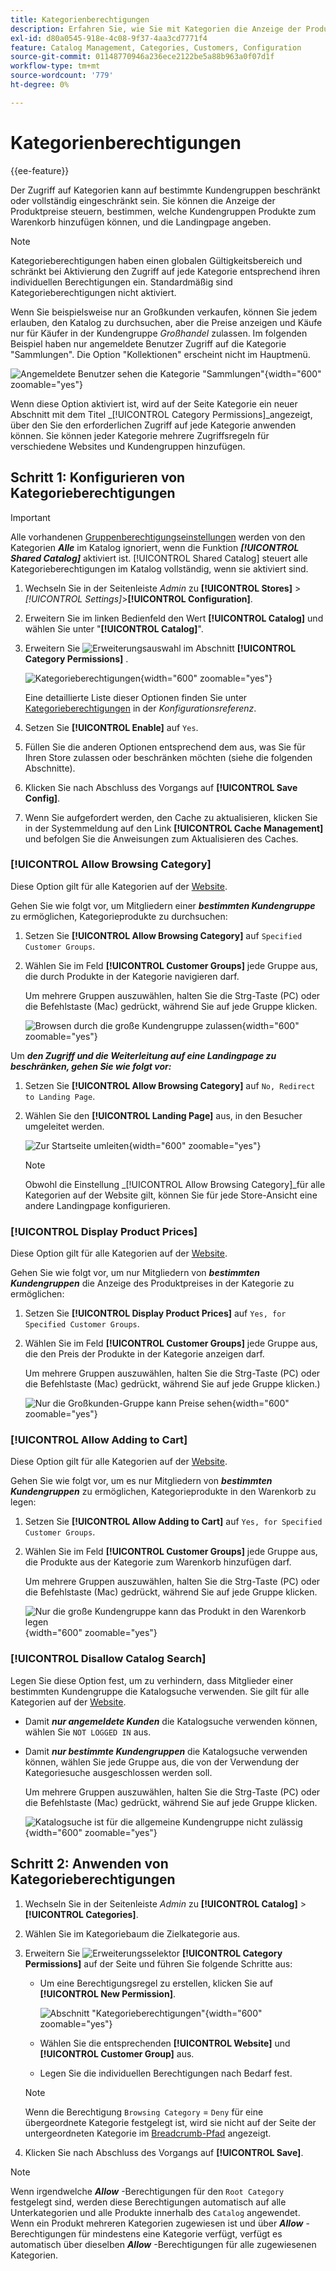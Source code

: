 ```yaml
---
title: Kategorienberechtigungen
description: Erfahren Sie, wie Sie mit Kategorien die Anzeige der Produktpreise steuern, bestimmen, welche Kundengruppen Produkte zum Warenkorb hinzufügen können, und legen Sie die Landingpage fest.
exl-id: d80a0545-918e-4c08-9f37-4aa3cd7771f4
feature: Catalog Management, Categories, Customers, Configuration
source-git-commit: 01148770946a236ece2122be5a88b963a0f07d1f
workflow-type: tm+mt
source-wordcount: '779'
ht-degree: 0%

---
```


# Kategorienberechtigungen

{{ee-feature}}

Der Zugriff auf Kategorien kann auf bestimmte Kundengruppen beschränkt oder vollständig eingeschränkt sein. Sie können die Anzeige der Produktpreise steuern, bestimmen, welche Kundengruppen Produkte zum Warenkorb hinzufügen können, und die Landingpage angeben.

>[!NOTE]
>
>Kategorieberechtigungen haben einen globalen Gültigkeitsbereich und schränkt bei Aktivierung den Zugriff auf jede Kategorie entsprechend ihren individuellen Berechtigungen ein. Standardmäßig sind Kategorieberechtigungen nicht aktiviert.

Wenn Sie beispielsweise nur an Großkunden verkaufen, können Sie jedem erlauben, den Katalog zu durchsuchen, aber die Preise anzeigen und Käufe nur für Käufer in der Kundengruppe _Großhandel_ zulassen. Im folgenden Beispiel haben nur angemeldete Benutzer Zugriff auf die Kategorie &quot;Sammlungen&quot;. Die Option &quot;Kollektionen&quot; erscheint nicht im Hauptmenü.

![Angemeldete Benutzer sehen die Kategorie &quot;Sammlungen&quot;](./assets/storefront-category-permissions-logged-in.png){width="600" zoomable="yes"}

Wenn diese Option aktiviert ist, wird auf der Seite Kategorie ein neuer Abschnitt mit dem Titel _[!UICONTROL Category Permissions]_angezeigt, über den Sie den erforderlichen Zugriff auf jede Kategorie anwenden können. Sie können jeder Kategorie mehrere Zugriffsregeln für verschiedene Websites und Kundengruppen hinzufügen.

## Schritt 1: Konfigurieren von Kategorieberechtigungen

>[!IMPORTANT]
>
>Alle vorhandenen [Gruppenberechtigungseinstellungen](../configuration-reference/catalog/catalog.md#category-permissions) werden von den Kategorien **_Alle_** im Katalog ignoriert, wenn die Funktion **_[!UICONTROL Shared Catalog]_** aktiviert ist. [!UICONTROL Shared Catalog] steuert alle Kategorieberechtigungen im Katalog vollständig, wenn sie aktiviert sind.

1. Wechseln Sie in der Seitenleiste _Admin_ zu **[!UICONTROL Stores]** > _[!UICONTROL Settings]_>**[!UICONTROL Configuration]**.

1. Erweitern Sie im linken Bedienfeld den Wert **[!UICONTROL Catalog]** und wählen Sie unter &quot;**[!UICONTROL Catalog]**&quot;.

1. Erweitern Sie ![Erweiterungsauswahl](../assets/icon-display-expand.png) im Abschnitt **[!UICONTROL Category Permissions]** .

   ![Kategorieberechtigungen](../configuration-reference/catalog/assets/catalog-category-permissions.png){width="600" zoomable="yes"}

   Eine detaillierte Liste dieser Optionen finden Sie unter [Kategorieberechtigungen](../configuration-reference/catalog/catalog.md#category-permissions) in der _Konfigurationsreferenz_.

1. Setzen Sie **[!UICONTROL Enable]** auf `Yes`.

1. Füllen Sie die anderen Optionen entsprechend dem aus, was Sie für Ihren Store zulassen oder beschränken möchten (siehe die folgenden Abschnitte).

1. Klicken Sie nach Abschluss des Vorgangs auf **[!UICONTROL Save Config]**.

1. Wenn Sie aufgefordert werden, den Cache zu aktualisieren, klicken Sie in der Systemmeldung auf den Link **[!UICONTROL Cache Management]** und befolgen Sie die Anweisungen zum Aktualisieren des Caches.

### [!UICONTROL Allow Browsing Category]

Diese Option gilt für alle Kategorien auf der [Website](../getting-started/websites-stores-views.md).

Gehen Sie wie folgt vor, um Mitgliedern einer **_bestimmten Kundengruppe_** zu ermöglichen, Kategorieprodukte zu durchsuchen:

1. Setzen Sie **[!UICONTROL Allow Browsing Category]** auf `Specified Customer Groups`.

1. Wählen Sie im Feld **[!UICONTROL Customer Groups]** jede Gruppe aus, die durch Produkte in der Kategorie navigieren darf.

   Um mehrere Gruppen auszuwählen, halten Sie die Strg-Taste (PC) oder die Befehlstaste (Mac) gedrückt, während Sie auf jede Gruppe klicken.

   ![Browsen durch die große Kundengruppe zulassen](./assets/category-permissions-allow-browsing-customer-groups.png){width="600" zoomable="yes"}

Um **_den Zugriff und die Weiterleitung auf eine Landingpage zu beschränken, gehen Sie wie folgt vor:_**

1. Setzen Sie **[!UICONTROL Allow Browsing Category]** auf `No, Redirect to Landing Page`.

1. Wählen Sie den **[!UICONTROL Landing Page]** aus, in den Besucher umgeleitet werden.

   ![Zur Startseite umleiten](./assets/category-permissions-browse-category-landing-page.png){width="600" zoomable="yes"}

   >[!NOTE]
   >
   >Obwohl die Einstellung _[!UICONTROL Allow Browsing Category]_für alle Kategorien auf der Website gilt, können Sie für jede Store-Ansicht eine andere Landingpage konfigurieren.

### [!UICONTROL Display Product Prices]

Diese Option gilt für alle Kategorien auf der [Website](../getting-started/websites-stores-views.md).

Gehen Sie wie folgt vor, um nur Mitgliedern von **_bestimmten Kundengruppen_** die Anzeige des Produktpreises in der Kategorie zu ermöglichen:

1. Setzen Sie **[!UICONTROL Display Product Prices]** auf `Yes, for Specified Customer Groups`.

1. Wählen Sie im Feld **[!UICONTROL Customer Groups]** jede Gruppe aus, die den Preis der Produkte in der Kategorie anzeigen darf.

   Um mehrere Gruppen auszuwählen, halten Sie die Strg-Taste (PC) oder die Befehlstaste (Mac) gedrückt, während Sie auf jede Gruppe klicken.)

   ![Nur die Großkunden-Gruppe kann Preise sehen](./assets/category-permissions-price-customer-groups.png){width="600" zoomable="yes"}

### [!UICONTROL Allow Adding to Cart]

Diese Option gilt für alle Kategorien auf der [Website](../getting-started/websites-stores-views.md).

Gehen Sie wie folgt vor, um es nur Mitgliedern von **_bestimmten Kundengruppen_** zu ermöglichen, Kategorieprodukte in den Warenkorb zu legen:

1. Setzen Sie **[!UICONTROL Allow Adding to Cart]** auf `Yes, for Specified Customer Groups`.

1. Wählen Sie im Feld **[!UICONTROL Customer Groups]** jede Gruppe aus, die Produkte aus der Kategorie zum Warenkorb hinzufügen darf.

   Um mehrere Gruppen auszuwählen, halten Sie die Strg-Taste (PC) oder die Befehlstaste (Mac) gedrückt, während Sie auf jede Gruppe klicken.

   ![Nur die große Kundengruppe kann das Produkt in den Warenkorb legen](./assets/category-permissions-cart-customer-groups.png){width="600" zoomable="yes"}

### [!UICONTROL Disallow Catalog Search]

Legen Sie diese Option fest, um zu verhindern, dass Mitglieder einer bestimmten Kundengruppe die Katalogsuche verwenden. Sie gilt für alle Kategorien auf der [Website](../getting-started/websites-stores-views.md).

- Damit **_nur angemeldete Kunden_** die Katalogsuche verwenden können, wählen Sie `NOT LOGGED IN` aus.

- Damit **_nur bestimmte Kundengruppen_** die Katalogsuche verwenden können, wählen Sie jede Gruppe aus, die von der Verwendung der Kategoriesuche ausgeschlossen werden soll.

  Um mehrere Gruppen auszuwählen, halten Sie die Strg-Taste (PC) oder die Befehlstaste (Mac) gedrückt, während Sie auf jede Gruppe klicken.

  ![Katalogsuche ist für die allgemeine Kundengruppe nicht zulässig](./assets/category-permissions-disallow-category-search.png){width="600" zoomable="yes"}

## Schritt 2: Anwenden von Kategorieberechtigungen

1. Wechseln Sie in der Seitenleiste _Admin_ zu **[!UICONTROL Catalog]** > **[!UICONTROL Categories]**.

1. Wählen Sie im Kategoriebaum die Zielkategorie aus.

1. Erweitern Sie ![Erweiterungsselektor](../assets/icon-display-expand.png) **[!UICONTROL Category Permissions]** auf der Seite und führen Sie folgende Schritte aus:

   - Um eine Berechtigungsregel zu erstellen, klicken Sie auf **[!UICONTROL New Permission]**.

     ![Abschnitt &quot;Kategorieberechtigungen&quot;](./assets/category-permissions-section-admin.png){width="600" zoomable="yes"}

   - Wählen Sie die entsprechenden **[!UICONTROL Website]** und **[!UICONTROL Customer Group]** aus.

   - Legen Sie die individuellen Berechtigungen nach Bedarf fest.

   >[!NOTE]
   >
   >Wenn die Berechtigung `Browsing Category` = `Deny` für eine übergeordnete Kategorie festgelegt ist, wird sie nicht auf der Seite der untergeordneten Kategorie im [Breadcrumb-Pfad](navigation-breadcrumb-trail.md) angezeigt.

1. Klicken Sie nach Abschluss des Vorgangs auf **[!UICONTROL Save]**.

>[!NOTE]
>
>Wenn irgendwelche **_Allow_** -Berechtigungen für den `Root Category` festgelegt sind, werden diese Berechtigungen automatisch auf alle Unterkategorien und alle Produkte innerhalb des `Catalog` angewendet. Wenn ein Produkt mehreren Kategorien zugewiesen ist und über **_Allow_** -Berechtigungen für mindestens eine Kategorie verfügt, verfügt es automatisch über dieselben **_Allow_** -Berechtigungen für alle zugewiesenen Kategorien.
